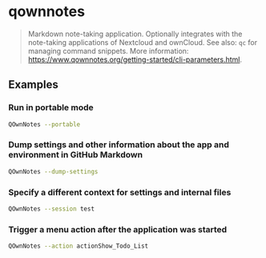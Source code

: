 # qownnotes

> Markdown note-taking application. Optionally integrates with the note-taking applications of Nextcloud and ownCloud. See also: `qc` for managing command snippets. More information: <https://www.qownnotes.org/getting-started/cli-parameters.html>.

## Examples

### Run in portable mode

```bash
QOwnNotes --portable
```

### Dump settings and other information about the app and environment in GitHub Markdown

```bash
QOwnNotes --dump-settings
```

### Specify a different context for settings and internal files

```bash
QOwnNotes --session test
```

### Trigger a menu action after the application was started

```bash
QOwnNotes --action actionShow_Todo_List
```
